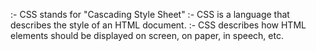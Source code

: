 
:- CSS stands for "Cascading Style Sheet"
:- CSS is a language that describes the style of an HTML document.
:- CSS describes how HTML elements should be displayed on screen, on paper, in speech, etc.
